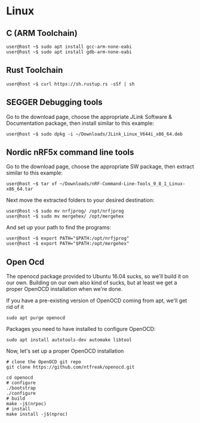 # Linux

## C (ARM Toolchain)
```shell
user@host ~$ sudo apt install gcc-arm-none-eabi
user@host ~$ sudo apt install gdb-arm-none-eabi
```
## Rust Toolchain
```shell
user@host ~$ curl https://sh.rustup.rs -sSf | sh
```

## SEGGER Debugging tools
Go to the download page, choose the appropriate JLink Software & Documentation package, then install
similar to this example:
```shell
user@host ~$ sudo dpkg -i ~/Downloads/JLink_Linux_V644i_x86_64.deb
```
## Nordic nRF5x command line tools
Go to the download page, choose the appropriate SW package, then extract similar to this example:
```shell
user@host ~$ tar xf ~/Downloads/nRF-Command-Line-Tools_9_8_1_Linux-x86_64.tar
```
Next move the extracted folders to your desired destination:
```shell
user@host ~$ sudo mv nrfjprog/ /opt/nrfjprog
user@host ~$ sudo mv mergehex/ /opt/mergehex
```
And set up your path to find the programs:
```shell
user@host ~$ export PATH="$PATH:/opt/nrfjprog"
user@host ~$ export PATH="$PATH:/opt/mergehex"
```

## Open Ocd
The openocd package provided to Ubuntu 16.04 sucks, so we'll build it on our own.
Building on our own also kind of sucks, but at least we get a proper OpenOCD installation when we're
done.

If you have a pre-existing version of OpenOCD coming from apt, we'll get rid of it
```shell
sudo apt purge openocd
```

Packages you need to have installed to configure OpenOCD:
```shell
sudo apt install autotools-dev automake libtool
```

Now, let's set up a proper OpenOCD installation
```shell
# clone the OpenOCD git repo
git clone https://github.com/ntfreak/openocd.git

cd openocd
# configure
./bootstrap
./configure
# build
make -j$(nrpoc)
# install
make install -j$(nproc)
```
